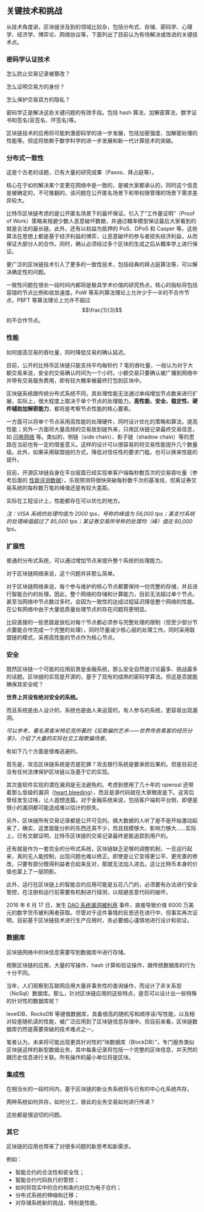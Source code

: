 ## 关键技术和挑战

从技术角度讲，区块链涉及到的领域比较杂，包括分布式、存储、密码学、心理学、经济学、博弈论、网络协议等，下面列出了目前认为有待解决或改进的关键技术点。

### 密码学认证技术

怎么防止交易记录被篡改？

怎么证明交易方的身份？

怎么保护交易双方的隐私？

密码学正是解决这些关键问题的有效手段。包括 hash 算法，加解密算法，数字证书和签名(盲签名、环签名)等。

区块链技术的应用将可能刺激密码学的进一步发展，包括加密强度、加解密处理的性能等。但这将依赖于数学科学的进一步发展和新一代计算技术的突破。

### 分布式一致性

这是个古老的话题，已有大量的研究成果（Paxos、拜占庭等）。

核心在于如何解决某个变更在网络中是一致的，是被大家都承认的，同时这个信息是被确定的，不可推翻的。该问题在公开匿名场景下和带权限管理的场景下需求差异较大。

比特币区块链考虑的是公开匿名场景下的最坏保证。引入了“工作量证明”（Proof of Work）策略来规避少数人恶意破坏数据，并通过概率模型保证最后大家看到的就是合法的最长链。此外，还有以权益为抵押的 PoS、DPoS 和 Casper 等。这些算法在思想上都是基于经济利益的博弈，让恶意破坏的参与者损失经济利益，从而保证大部分人的合作。同时，确认必须经过多个区块的生成之后从概率学上进行保证。

更广泛的区块链技术引入了更多的一致性技术，包括经典的拜占庭算法等，可以解决确定性的问题。

一致性问题在很长一段时间内都将是极具学术价值的研究热点，核心的指标将包括容错的节点比例和收敛速度。PoW 等系列算法理论上允许少于一半的不合作节点，PBFT 等算法理论上允许不超过 $$\frac{1}{3}$$ 的不合作节点。

### 性能

如何提高交易的吞吐量，同时降低交易的确认延迟。

目前，公开的比特币区块链只能支持平均每秒约 7 笔的吞吐量，一般认为对于大额交易来说，安全的交易确认时间为一个小时。小额交易只要确认被广播到网络中并带有交易服务费用，即有较大概率被最终打包到区块中。

区块链系统跟传统分布式系统不同，其处理性能无法通过单纯增加节点数来进行扩展，实际上，很大程度上取决于单个节点的处理能力。**高性能、安全、稳定性、硬件辅助加解密能力**，都将是考察节点性能的核心要素。

一方面可以将单个节点采用高性能的处理硬件，同时设计优化的策略和算法，提高性能；另外一方面将大量高频的交易放到链外来，只用区块链记录最终交易信息，如 [闪电网络]() 等。类似的，侧链（side chain）、影子链（shadow chain）等的思路在当前也有一定的借鉴意义。这样的设计可以很容易的将交易性能提升几个数量级。此外，如果采用联盟链的方式，降低对信任性的要求门槛，也可以换来性能的提升。

目前，开源区块链自身在平台层面已经实现单客户端每秒数百次的交易吞吐量（参考后面的 [性能评测数据](https://github.com/yeasy/blockchain_guide/blob/master/hyperledger)），乐观预测将很快突破每秒数千次的基准线，但离证券交易系统的每秒数万笔的峰值还是有较大差距。

实际在工程设计上，性能都存在可以优化的地方。

*注：VISA 系统的处理均值为 2000 tps，号称的峰值为 56,000 tps；某支付系统的处理峰值超过了 85,000 tps；某证券交易所号称的处理均（峰）值在 80,000 tps。*

### 扩展性

普通的分布式系统，可以通过增加节点来提升整个系统的处理能力。

对于区块链网络来说，这个问题并非那么简单。

对于区块链网络来说，每个参与维护的核心节点都要保持一份完整的存储，并且进行智能合约的处理。因此，整个网络的存储和计算能力，目前无法超过单个节点。甚至当网络中节点数过多时，会因为一致性的达成过程延迟降低整个网络的性能。在公有网络中由于大量低质量处理节点的存在问题将更明显。

比较直接的一些思路是放松对每个节点都必须参与完整处理的限制（但至少部分节点要能合作完成一个完整的处理），同时尽量减少核心层的处理工作。同时采用联盟链的模式，采用高性能的节点作为核心节点。

### 安全

既然区块链一个可能的应用前景是金融系统，那么安全自然是讨论最多、挑战最多的话题。区块链的实现是开源的，基于了现有的成熟的密码学算法。但这是否就能确保其安全呢？

**世界上并没有绝对安全的系统。**

而且系统是由人设计的，系统也是由人来运营的，有人参与的系统，更容易出现漏洞。

_可以参考，著名黑客米特尼克所著的《反欺骗的艺术——世界传奇黑客的经历分享》，介绍了大量的实际社交工程欺骗场景。_

有如下几个方面是很难逃避的。

首先是，攻击区块链系统是否是犯罪？攻击银行系统是要承担后果的。但是目前还没有任何法律保护区块链以及基于它的实现。

其次是软件实现的潜在漏洞是无法避免的。考虑到使用了几十年的 openssl 还带着那么低级的漏洞（[heart bleeding](https://heartbleed.com/)），而且是源代码就在大家眼皮底下。这背后曾经发生过啥，让人遐想连篇。对于金融系统来说，包括客户端和平台侧，即便是很小的漏洞都可能造成难以估计的损失。

另外，区块链所有交易记录都是公开可见的。搞大数据的人听了是不是开始激动起来了，确实，这里面能分析的东西还真不少，而且规模够大、影响力够大……实际上，已有文献证明，比特币区块链的交易记录最终是能追踪到用户的。

还有就是作为一套完全的分布式系统，区块链缺乏足够的调整机制，一旦运行起来，真的无人能控制，出现问题也难以修正。即使是让它变得更公平、更完善的修改，只要有部分既得利益者合起来反对，那就无法加入进去。这让比特币本身的价值也蒙上了一层阴影。

此外，运行在区块链上的智能合约应用可能是五花八门的，必须要有办法进行安全管控，在注册和运行前需要有机制进行探测，以规避恶意代码的破坏。

2016 年 6 月 17 日，发生 [DAO 系统漏洞被利用](https://blog.daohub.org/the-dao-is-under-attack-8d18ca45011b) 事件，直接导致价值 6000 万美元的数字货币被利用者获取。尽管对于这件事情的反思还在进行中，但事实再次证明，目前基于区块链技术进行生产应用时，务必要细心谨慎地进行设计和验证。

### 数据库

区块链网络中的块信息需要写到数据库中进行存储。

观察区块链的应用，大量的写操作、hash 计算和验证操作，跟传统数据库的行为十分不同。

当年，人们观察到互联网应用大量非事务性的查询操作，而设计了非关系型（NoSql）数据库。那么，针对区块链应用的这些特点，是否可以设计出一些特殊的针对性的数据库呢？

levelDB、RocksDB 等键值数据库，具备很高的随机写和顺序读\/写性能，以及相对较差随机读的性能，被广泛应用到了区块链信息存储中。但目前来看，区块链数据库仍然是需要突破的技术难点之一。

笔者认为，未来将可能出现更具针对性的“块数据库（BlockDB）”，专门服务类似区块链这样的新型数据业务，其中每条记录将包括一个完整的区块信息，并天然的跟历史信息进行关联。所有操作的最小单位将是区块。

### 集成性

在相当长的一段时间内，基于区块链的新业务系统将与已有的中心化系统共存。

两种系统如何共存，如何分工，彼此的业务交易如何进行传递？

这些都是很迫切的问题。

### 其它

区块链的应用也带来了对很多问题的新思考和新需求。

例如：

* 智能合约的合法性和安全性；
* 智能合约代码执行的管控；
* 如何将现实中的合约和条约对应为电子合约；
* 分布式系统的伸缩和迁移；
* 对存储系统新的挑战，特别是性能。

